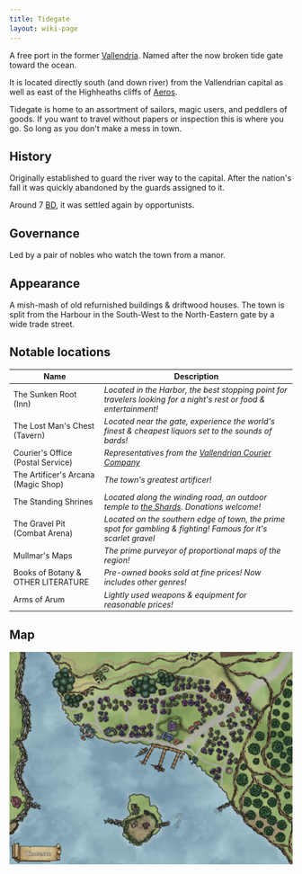 ```yaml
---
title: Tidegate
layout: wiki-page
---
```


A free port in the former [Vallendria](/wiki/nations/Vallendrian-Empire). Named after the now broken tide gate toward the ocean.

It is located directly south (and down river) from the Vallendrian capital as well as east of the Highheaths cliffs of [Aeros](/wiki/nations/Aeros).

Tidegate is home to an assortment of sailors, magic users, and peddlers of goods. If you want to travel without papers or inspection this is where you go. So long as you don't make a mess in town.

## History

Originally established to guard the river way to the capital. After the nation's fall it was quickly abandoned by the guards assigned to it. 

Around 7 [BD](/wiki/event/The-Divine-Storm), it was settled again by opportunists.

## Governance

Led by a pair of nobles who watch the town from a manor.

## Appearance

A mish-mash of old refurnished buildings & driftwood houses. The town is split from the Harbour in the South-West to the North-Eastern gate by a wide trade street.

## Notable locations

| Name | Description |
| ---- | ----------- |
| The Sunken Root (Inn) | *Located in the Harbor, the best stopping point for travelers looking for a night's rest or food & entertainment!* |
| The Lost Man's Chest (Tavern) | *Located near the gate, experience the world's finest & cheapest liquors set to the sounds of bards!* |
| Courier's Office (Postal Service) | *Representatives from the [Vallendrian Courier Company](/wiki/organisations/Vallendrian-Courier-Company)* |
| The Artificer's Arcana (Magic Shop) | *The town's greatest artificer!* |
| The Standing Shrines | *Located along the winding road, an outdoor temple to [the Shards](/wiki/religion/Pantheon). Donations welcome!* | 
| The Gravel Pit (Combat Arena) | *Located on the southern edge of town, the prime spot for gambling & fighting! Famous for it's scarlet gravel* |
| Mullmar's Maps | *The prime purveyor of proportional maps of the region!* |
| Books of Botany & OTHER LITERATURE | *Pre-owned books sold at fine prices! Now includes other genres!* |
| Arms of Arum | *Lightly used weapons & equipment for reasonable prices!* |

## Map

![Map](/assets/images/TidegateMapV3.jpg)